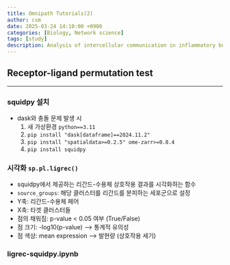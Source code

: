 ```yaml
---
title: Omnipath Tutorials(2)
author: csm
date: 2025-03-24 14:10:00 +0900
categories: [Biology, Network science]
tags: [study]
description: Analysis of intercellular communication in inflammatory bowel disease (IBD)
---
```

## Receptor-ligand permutation test
---
### squidpy 설치
- dask와 충돌 문제 발생 시
    1. 새 가상환경 `python==3.11`
    2. `pip install "dask[dataframe]==2024.11.2"`
    3. `pip install "spatialdata>=0.2.5" ome-zarr>=0.8.4`
    4. `pip install squidpy`

### 시각화 `sp.pl.ligrec()` 
- squidpy에서 제공하는 리간드-수용체 상호작용 결과를 시각화하는 함수
- `source_groups`: 해당 클러스터를 리간드를 분피하는 세포군으로 설정
- Y축: 리간드-수용체 페어
- X축: 타겟 클러스터들
- 점의 채워짐: p-value < 0.05 여부 (True/False)
- 점 크기: -log10(p-value) ⟶ 통계적 유의성
- 점 색상: mean expression ⟶ 발현량 (상호작용 세기)

### ligrec-squidpy.ipynb

<script src="https://gist.github.com/choisunmi00/29f68b8ff876556eaa7240d01b607b10.js"></script>
